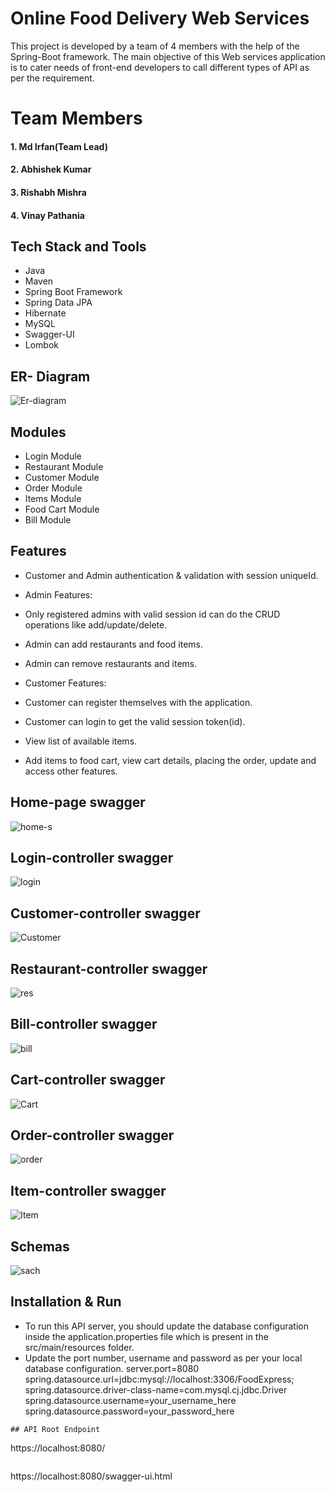 # Online Food Delivery Web Services




This project is developed by a team of 4 members with the help of the Spring-Boot framework. The main objective of this Web services application is to cater needs of front-end developers to call different types of API as per the requirement.

# Team Members

<h4>1. Md Irfan(Team Lead)</h4>

<h4>2. Abhishek Kumar</h4>

<h4>3. Rishabh Mishra</h4>

<h4>4. Vinay Pathania</h4>

## Tech Stack and Tools
- Java
- Maven
- Spring Boot Framework
- Spring Data JPA
- Hibernate
- MySQL
- Swagger-UI
- Lombok

## ER- Diagram
![Er-diagram](https://user-images.githubusercontent.com/101379495/213903200-10b62ca4-cd7c-476c-9bc7-fdbb8e4de54b.png)


## Modules
- Login Module
- Restaurant Module
- Customer Module
- Order Module
- Items Module
- Food Cart Module
- Bill Module

## Features
- Customer and Admin authentication & validation with session uniqueId.
- Admin Features:
 - Only registered admins with valid session id can do the CRUD operations like add/update/delete.
 - Admin can add restaurants and food items.
 - Admin can remove restaurants and items.
 
- Customer Features:
 - Customer can register themselves with the application.
 - Customer can login to get the valid session token(id).
 - View list of available items.
 - Add items to food cart, view cart details, placing the order, update and access other features.
 
 ## Home-page swagger
 
 ![home-s](https://user-images.githubusercontent.com/103949784/213902843-b2ef097b-91d9-415e-baaf-099921b569b5.PNG)
 
 ## Login-controller swagger

 ![login](https://user-images.githubusercontent.com/103949784/213902961-e4d1868e-9ff8-4da2-9e7f-c745231655dd.PNG)

 ## Customer-controller swagger
 
 ![Customer](https://user-images.githubusercontent.com/103949784/213903034-b5400b74-44b6-49d0-b127-395eb120aeac.PNG)
 
 ## Restaurant-controller swagger
 
 ![res](https://user-images.githubusercontent.com/103949784/213903069-0ba11a20-eab9-4d18-9132-8e49cf0da939.PNG)

 ## Bill-controller swagger

![bill](https://user-images.githubusercontent.com/103949784/213903243-086f0954-3d62-4656-8f19-a840fe169a4c.PNG)

 ## Cart-controller swagger

![Cart](https://user-images.githubusercontent.com/103949784/213903248-8e9b2e9d-7cf3-4219-8b6b-f654aad91981.PNG)

 ## Order-controller swagger


![order](https://user-images.githubusercontent.com/103949784/213903256-c0607616-b4f9-449d-8b9c-15c5e4f63c5b.PNG)

 ## Item-controller swagger

![Item](https://user-images.githubusercontent.com/103949784/213903251-819a6f9a-8e30-47fd-8441-e1c747622a89.PNG)


  ## Schemas

![sach](https://user-images.githubusercontent.com/103949784/213903227-bdce7208-5031-4615-991e-2c4917ac9409.PNG)





  
## Installation & Run
- To run this API server, you should update the database configuration inside the application.properties file which is present in the src/main/resources folder.
- Update the port number, username and password as per your local database configuration.
server.port=8080
spring.datasource.url=jdbc:mysql://localhost:3306/FoodExpress;
spring.datasource.driver-class-name=com.mysql.cj.jdbc.Driver
spring.datasource.username=your_username_here
spring.datasource.password=your_password_here
```
## API Root Endpoint
```
https://localhost:8080/
```
```
https://localhost:8080/swagger-ui.html
```
